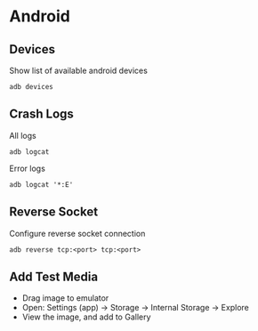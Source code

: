 # Android

## Devices

Show list of available android devices

    adb devices

## Crash Logs

All logs

    adb logcat

Error logs

    adb logcat '*:E'

## Reverse Socket

Configure reverse socket connection

    adb reverse tcp:<port> tcp:<port>

## Add Test Media

- Drag image to emulator
- Open: Settings (app) -> Storage -> Internal Storage -> Explore
- View the image, and add to Gallery
